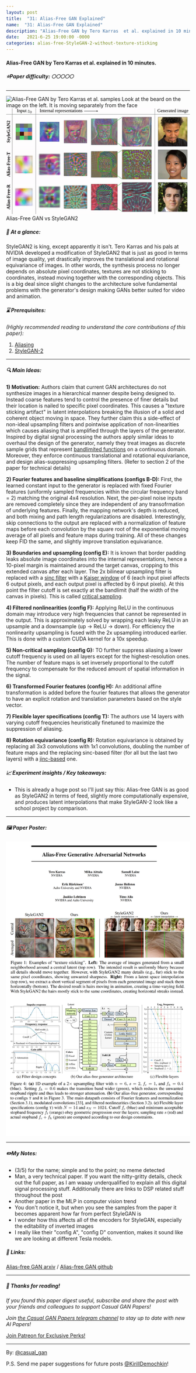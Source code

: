 ```yaml
---
layout: post
title:  "31: Alias-Free GAN Explained"
name:  "31: Alias-Free GAN Explained"
description: "Alias-Free GAN by Tero Karras  et al. explained in 10 minutes"
date:   2021-6-25 19:00:00 -0000
categories: alias-free-StyleGAN-2-without-texture-sticking
---
```

  
#### Alias-Free GAN by Tero Karras  et al. explained in 10 minutes.

##### ⭐️Paper difficulty: 🌕🌕🌕🌕🌕

***

![Alias-Free GAN by Tero Karras et al. samples](/assets/images/alias_free_poster.gif "Alias-Free GAN by Tero Karras")
Look at the beard on the image on the left. It is moving separately from the face  
![Alias-Free GAN by Tero Karras et al. samples](/assets/images/aliasfree_teaser.png "Alias-Free GAN by Tero Karras")
Alias-Free GAN vs StyleGAN2

##### 🎯 At a glance:

StyleGAN2 is king, except apparently it isn't. Tero Karras and his pals at NVIDIA developed a modification of StyleGAN2 that is just as good in terms of image quality, yet drastically improves the translational and rotational equivariance of images. In other words, the synthesis process no longer depends on absolute pixel coordinates, textures are not sticking to coordinates, instead moving together with the corresponding objects. This is a big deal since slight changes to the architecture solve fundamental problems with the generator's design making GANs better suited for video and animation.

##### ⌛️ Prerequisites:

*(Highly recommended reading to understand the core contributions of this paper):*
1. [Aliasing](https://en.wikipedia.org/wiki/Aliasing)
2. [StyleGAN-2](https://github.com/NVlabs/stylegan2-ada-pytorch)

***

##### 🔍 Main Ideas:

**1) Motivation:**
Authors claim that current GAN architectures do not synthesize images in a hierarchical manner despite being designed to. Instead coarse features tend to control the presence of finer details but their location is nailed to specific pixel coordinates. This causes a "texture sticking artifact" in latent interpolations breaking the illusion of a solid and coherent object moving in space. They further claim this a side-effect of non-ideal upsampling filters and pointwise application of non-linearities which causes aliasing that is amplified through the layers of the generator. Inspired by digital signal processing the authors apply similar ideas to overhaul the design of the generator, namely they treat images as discrete sample grids that represent [bandlimited functions](https://en.wikipedia.org/wiki/Bandlimiting) on a continuous domain. Moreover, they enforce continuous translational and rotational equivariance, and design alias-suppressing upsampling filters. (Refer to section 2 of the paper for technical details)

**2) Fourier features and baseline simplifications (configs B-D):**
First, the learned constant input to the generator is replaced with fixed Fourier features (uniformly sampled frequencies within the circular frequency band = 2) matching the original 4x4 resolution. Next, the per-pixel noise inputs are removed completely since they are independent of any transofrmation of underlying features. Finally, the mapping network's depth is reduced, and both mixing and path length regularizations are disabled. Interestingly, skip connections to the output are replaced with a normalization of feature maps before each convolution by the square root of the exponential moving average of all pixels and feature maps during training. All of these changes keep FID the same, and slightly improve translation equivariance.

**3) Boundaries and upsampling (config E):**
It is known that border padding leaks absolute image coordinates into the internal representations, hence a 10-pixel margin is maintained around the target canvas, cropping to this extended canvas after each layer. The 2x bilinear upsampling filter is replaced with a [sinc filter](https://en.wikipedia.org/wiki/Sinc_filter) with a [Kaiser window](https://en.wikipedia.org/wiki/Kaiser_window) of 6 (each input pixel affects 6 output pixels, and each output pixel is affected by 6 input pixels). At this point the filter cutoff is set exactly at the bandlimit (half the width of the canvas in pixels). This is called [critical sampling](https://en.wikipedia.org/wiki/Nyquist%E2%80%93Shannon_sampling_theorem#Critical_frequency).

**4) Filtered nonlinearities (config F):**
Applying ReLU in the continuous domain may introduce very high frequencies that cannot be represented in the output. This is approximately solved by wrapping each leaky ReLU in an upsample and a downsample (up -> ReLU -> down). For efficiency the nonlinearity upsampling is fused with the 2x upsampling introduced earlier. This is done with a custom CUDA kernel for a 10x speedup.

**5) Non-critical sampling (config G):**
TO further suppress aliasing a lower cutoff frequency is used on all layers except for the highest-resolution ones. The number of feature maps is set inversely proportional to the cutoff frequency to compensate for the reduced amount of spatial information in the signal.

**6) Transformed Fourier features (config H):**
An additional affine transformation is added before the fourier features that allows the generator to have an explicit rotation and translation parameters based on the style vector.

**7) Flexible layer specifications (config T):**
The authors use 14 layers with varying cutoff frequencies heuristically finetuned to maximize the suppression of aliasing.

**8) Rotation equivariance (config R):**
Rotation equivariance is obtained by replacing all 3x3 convolutions with 1x1 convolutions, doubling the number of feature maps and the replacing sinc-based filter (for all but the last two layers) with a [jinc-based](https://legacy.imagemagick.org/Usage/filter/#jinc) one.

##### 📈 Experiment insights / Key takeaways:
- This is already a huge post so I'll just say this: Alias-free GAN is as good as StyleGAN2 in terms of feed, slightly more computationally expensive, and produces latent interpolations that make StyleGAN-2 look like a school project by comparison.

***

##### 🖼️ Paper Poster:

![Alias-Free GAN by Tero Karras et al. explained in 10 minutes.](/assets/images/aliasfreegan.png "Alias-Free GAN by Tero Karras Paper Poster")

***

##### ✏️My Notes:
- (3/5) for the name; simple and to the point; no meme detected
- Man, a very technical paper. If you want the nitty-gritty details, check out the full paper, as I am waaay underqualified to explain all this digital signal processing stuff. Additionally there are links to DSP related stuff throughout the post
- Another paper in the MLP in computer vision trend
- You don't notice it, but when you see the samples from the paper it becomes apparent how far from perfect StyleGAN is
- I wonder how this affects all of the encoders for StyleGAN, especially the editability of inverted images
- I really like their "config A", "config D" convention, makes it sound like we are looking at different Tesla models.
##### 🔗 Links:
[Alias-free GAN arxiv](https://arxiv.org/pdf/2101.04061.pdf) / [Alias-free GAN github](https://github.com/NVlabs/alias-free-gan)

***

##### 👋 Thanks for reading!
*If you found this paper digest useful, subscribe and share the post with your friends and colleagues to support Casual GAN Papers!*

*Join [the Casual GAN Papers telegram channel](https://t.me/joinchat/KeutnzlvetRkZGZi) to stay up to date with new AI Papers!*

<a href="https://www.patreon.com/bePatron?u=53448948" data-patreon-widget-type="become-patron-button">Join Patreon for Exclusive Perks!</a><script async src="https://c6.patreon.com/becomePatronButton.bundle.js"></script>

***

By: [@casual_gan](https://t.me/joinchat/KeutnzlvetRkZGZi)

P.S. Send me paper suggestions for future posts
[@KirillDemochkin](mailto:kdemochkin@gmail.com)!
